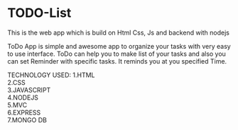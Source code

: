 # TODO-List
This is the web app which is build on Html Css, Js and backend with nodejs

ToDo App is simple and awesome app to organize your tasks with very easy to use interface.
ToDo can help you to make list of your tasks and also you can set Reminder with specific tasks. It reminds you at you specified Time.

TECHNOLOGY USED:
1.HTML<br/>
2.CSS<br/>
3.JAVASCRIPT<br/>
4.NODEJS<br/>
5.MVC <br/>
6.EXPRESS<br/>
7.MONGO DB <br/>
